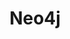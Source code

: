 ---
draft: false
title: Neo4j
content:
  id: neo4j
  name: Neo4j
  logo: /images/databases/specialized-databases/neo4j/logo.png
  website: https://neo4j.com/
  iframe_website: /website-iframe/databases/specialized-databases/neo4j
  dashboardImage: /images/databases/specialized-databases/neo4j/screenshot-1.jpg
  short_description: Neo4j is the world’s leading Graph Database
  description: It is a high performance graph store with all the features expected of a mature and robust database, like a friendly query language and ACID transactions.
  features:
    - title: Uncompromised Performance
      description: Neo4j continues to expand the limits of graph technology, helping empower the largest active community of 220,000 developers, data scientists, and architects who are working to solve the world's most complex and valuable data problems.
    - title: Drive Deeper Insights
      description: Neo4j is fueled by our vast, production-ready algorithm library and advanced, groundbreaking machine learning workflows not found anywhere else.
    - title: Trusted, Secure, Deployed
      description: Neo4j is the only enterprise-strength graph database that combines native graph storage, advanced security, scalable speed-optimized architecture, and ACID compliance to ensure predictability and integrity of relationship-based queries
    - title: Native Graph Storage & Processing
      description: Index-free adjacency shortens read time and gets even better as data complexity grows. Get reliably fast transactions with ultra-high parallelized throughput even as your data grows.
  screenshots:
    - /images/databases/specialized-databases/neo4j/screenshot-1.jpg
    - /images/databases/specialized-databases/neo4j/screenshot-2.jpg
---